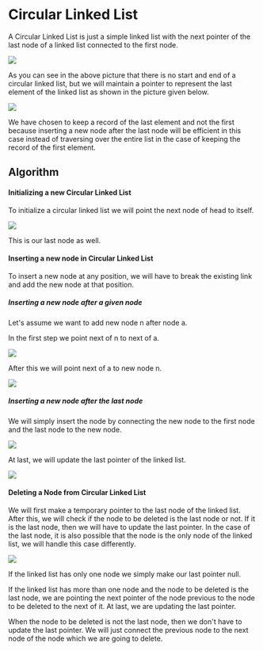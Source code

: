 # Circular Linked List
A Circular Linked List is just a simple linked list with the next pointer of the last node of a linked list connected to the first node.

![](https://www.codesdope.com/staticroot/images/ds/circular1.png)

As you can see in the above picture that there is no start and end of a circular linked list, but we will maintain a pointer to represent the last element of the linked list as shown in the picture given below.

![](https://www.codesdope.com/staticroot/images/ds/circular2.png)

We have chosen to keep a record of the last element and not the first because inserting a new node after the last node will be efficient in this case instead of traversing over the entire list in the case of keeping the record of the first element.

## Algorithm
#### Initializing a new Circular Linked List
To initialize a circular linked list we will point the next node of head to itself.

![](https://www.codesdope.com/staticroot/images/ds/circular3.png)

This is our last node as well.

#### Inserting a new node in Circular Linked List
To insert a new node at any position, we will have to break the existing link and add the new node at that position.

##### Inserting a new node after a given node
Let's assume we want to add new node n after node a.

In the first step we point next of n to next of a.

![](https://www.codesdope.com/staticroot/images/ds/circular5.png)

After this we will point next of a to new node n.

![](https://www.codesdope.com/staticroot/images/ds/circular6.png)

##### Inserting a new node after the last node
We will simply insert the node by connecting the new node to the first node and the last node to the new node.

![](https://www.codesdope.com/staticroot/images/ds/circular7.png)

At last, we will update the last pointer of the linked list.

![](https://www.codesdope.com/staticroot/images/ds/circular8.png)

#### Deleting a Node from Circular Linked List
We will first make a temporary pointer to the last node of the linked list. After this, we will check if the node to be deleted is the last node or not. If it is the last node, then we will have to update the last pointer. In the case of the last node, it is also possible that the node is the only node of the linked list, we will handle this case differently.

![](https://www.codesdope.com/staticroot/images/ds/circular9.png)

If the linked list has only one node we simply make our last pointer null.

If the linked list has more than one node and the node to be deleted is the last node, we are pointing the next pointer of the node previous to the node to be deleted to the next of it. At last, we are updating the last pointer.

When the node to be deleted is not the last node, then we don't have to update the last pointer. We will just connect the previous node to the next node of the node which we are going to delete.
